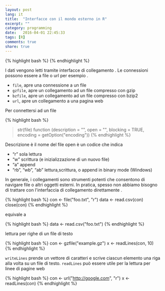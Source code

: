 ```yaml
---
layout: post
lang: it
title:  "Interfacce con il mondo esterno in R"
excerpt: ""
category: programming
date:   2016-04-01 22:45:33
tags: [R]
comments: true
share: true
---
```

{% highlight bash %}
{% endhighlight %}

I dati vengono letti tramite interfacce di collegamento . Le connessioni possono essere a file o url per esempio .

* `file`, apre una connessione a un file
* `gzfile`, apre un collegamento ad un file compresso con gzip
* `bzfile`, apre un collegamento ad un file compresso con bzip2
* `url`, apre un collegamento a una pagina web

Per connettersi ad un file

{% highlight bash %}
> str(file)
function (description = "", open = "", blocking = TRUE,
encoding = getOption("encoding"))
{% endhighlight %}

Descrizione è il nome del file open è un codice che indica

* “r” sola lettura
* “w” scrittura (e inizializzazione di un nuovo file)
* “a” append
* “rb”, “wb”, “ab” lettura,scrittura, o append in binary mode (Windows)


In generale, i collegamenti sono strumenti potenti che consentono di navigare file o altri oggetti esterni. 
In pratica, spesso non abbiamo bisogno di trattare con l'interfaccia di collegamento direttamente .

{% highlight bash %}
con <- file("foo.txt", "r")
data <- read.csv(con)
close(con)
{% endhighlight %}

equivale a

{% highlight bash %}
data <- read.csv("foo.txt")
{% endhighlight %}

lettura per righe di un file di testo

{% highlight bash %}
con <- gzfile("example.gz")
x <- readLines(con, 10)
{% endhighlight %}

`writeLines` prende un vettore di caratteri e scrive ciascun elemento  una riga alla volta su un file di testo.
`readLines` può essere utile per la lettura per linee di pagine web

{% highlight bash %}
con <- url("http://google.com", "r")
x <- readLines(con)
{% endhighlight %}


